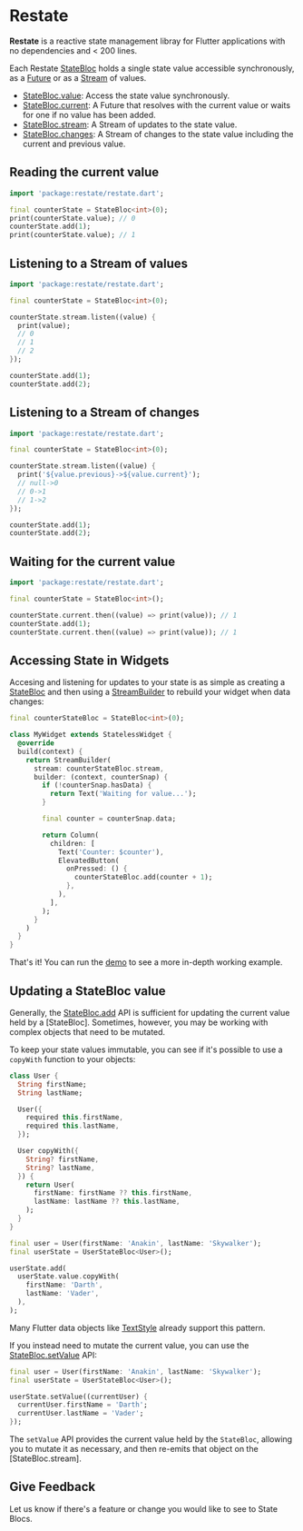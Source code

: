 # Restate

**Restate** is a reactive state management libray for Flutter applications with no dependencies and < 200 lines.

Each Restate [StateBloc](https://pub.dev/documentation/restate/latest/state_bloc/StateBloc-class.html) holds a single state value accessible synchronously, as a [Future](https://dart.dev/codelabs/async-await#what-is-a-future) or as a [Stream](https://dart.dev/tutorials/language/streams) of values.

* [StateBloc.value](https://pub.dev/documentation/restate/latest/state_bloc/StateBloc/value.html): Access the state value synchronously.
* [StateBloc.current](https://pub.dev/documentation/restate/latest/state_bloc/StateBloc/current.html): A Future that resolves with the current value or waits for one if no value has been added.
* [StateBloc.stream](https://pub.dev/documentation/restate/latest/state_bloc/StateBloc/stream.html): A Stream of updates to the state value.
* [StateBloc.changes](https://pub.dev/documentation/restate/latest/state_bloc/StateBloc/changes.html): A Stream of changes to the state value including the current and previous value.

## Reading the current value

```dart
import 'package:restate/restate.dart';

final counterState = StateBloc<int>(0);
print(counterState.value); // 0
counterState.add(1);
print(counterState.value); // 1
```

## Listening to a Stream of values

```dart
import 'package:restate/restate.dart';

final counterState = StateBloc<int>(0);

counterState.stream.listen((value) {
  print(value);
  // 0
  // 1
  // 2
});

counterState.add(1);
counterState.add(2);
```

## Listening to a Stream of changes

```dart
import 'package:restate/restate.dart';

final counterState = StateBloc<int>(0);

counterState.stream.listen((value) {
  print('${value.previous}->${value.current}');
  // null->0
  // 0->1
  // 1->2
});

counterState.add(1);
counterState.add(2);
```

## Waiting for the current value

```dart
import 'package:restate/restate.dart';

final counterState = StateBloc<int>();

counterState.current.then((value) => print(value)); // 1
counterState.add(1);
counterState.current.then((value) => print(value)); // 1
```

## Accessing State in Widgets

Accesing and listening for updates to your state is as simple as creating a [StateBloc](https://pub.dev/documentation/restate/latest/state_bloc/StateBloc-class.html)
and then using a [StreamBuilder](https://api.flutter.dev/flutter/widgets/StreamBuilder-class.html) to rebuild your widget when data changes:

```dart
final counterStateBloc = StateBloc<int>(0);

class MyWidget extends StatelessWidget {
  @override
  build(context) {
    return StreamBuilder(
      stream: counterStateBloc.stream,
      builder: (context, counterSnap) {
        if (!counterSnap.hasData) {
          return Text('Waiting for value...');
        }

        final counter = counterSnap.data;

        return Column(
          children: [
            Text('Counter: $counter'),
            ElevatedButton(
              onPressed: () {
                counterStateBloc.add(counter + 1);
              },
            ),
          ],
        );
      }
    )
  }
}
```

That's it! You can run the [demo](https://github.com/danReynolds/restate/tree/master/example) to see a more in-depth working example.

## Updating a StateBloc value

Generally, the [StateBloc.add](https://pub.dev/documentation/restate/latest/state_bloc/StateBloc/add.html) API is sufficient for updating the current value held by a [StateBloc]. Sometimes, however, you may be working with complex objects that need to be mutated.

To keep your state values immutable, you can see if it's possible to use a `copyWith` function to your objects:

```dart
class User {
  String firstName;
  String lastName;

  User({
    required this.firstName,
    required this.lastName,
  });

  User copyWith({
    String? firstName,
    String? lastName,
  }) {
    return User(
      firstName: firstName ?? this.firstName,
      lastName: lastName ?? this.lastName,
    );
  }
}

final user = User(firstName: 'Anakin', lastName: 'Skywalker');
final userState = UserStateBloc<User>();

userState.add(
  userState.value.copyWith(
    firstName: 'Darth',
    lastName: 'Vader',
  ),
);
```

Many Flutter data objects like [TextStyle](https://api.flutter.dev/flutter/painting/TextStyle-class.html) already support this pattern.

If you instead need to mutate the current value, you can use the [StateBloc.setValue](https://pub.dev/documentation/restate/latest/state_bloc/StateBloc/setValue.html) API:

```dart
final user = User(firstName: 'Anakin', lastName: 'Skywalker');
final userState = UserStateBloc<User>();

userState.setValue((currentUser) {
  currentUser.firstName = 'Darth';
  currentUser.lastName = 'Vader';
});
```

The `setValue` API provides the current value held by the `StateBloc`, allowing you to mutate it as necessary, and then re-emits that object on the [StateBloc.stream].

## Give Feedback

Let us know if there's a feature or change you would like to see to State Blocs.